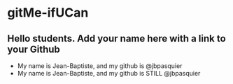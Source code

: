 # gitMe-ifUCan

## Hello students. Add your name here with a link to your Github

* My name is Jean-Baptiste, and my github is @jbpasquier
* My name is Jean-Baptiste, and my github is STILL @jbpasquier
